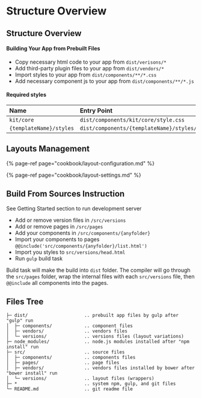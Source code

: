 # Structure Overview

## Structure Overview

#### Building Your App from Prebuilt Files

* Copy necessary html code to your app from `dist/verisons/*`
* Add third-party plugin files to your app from `dist/vendors/*`
* Import styles to your app from `dist/components/**/*.css`
* Add necessary component js to your app from `dist/components/**/*.js`

#### Required styles

| Name | Entry Point |
| :--- | :--- |
| `kit/core` | `dist/components/kit/core/style.css` |
| `{templateName}/styles` | `dist/components/{templateName}/styles/style.css` |

## Layouts Management

{% page-ref page="cookbook/layout-configuration.md" %}

{% page-ref page="cookbook/layout-settings.md" %}

## Build From Sources Instruction

See Getting Started section to run development server

* Add or remove version files in `/src/versions`
* Add or remove pages in `/src/pages`
* Add your components in `/src/components/{anyfolder}`
* Import your components to pages `@@include('src/components/{anyfolder}/list.html')`
* Import you styles to `src/versions/head.html`
* Run `gulp` build task

Build task will make the build into `dist` folder. The compiler will go through the `src/pages` folder, wrap the internal files with each `src/versions` file, then `@@include` all components into the pages. 

## Files Tree

```text
├─ dist/                     .. prebuilt app files by gulp after "gulp" run
│  ├─ components/            .. component files
│  ├─ vendors/               .. vendors files
│  └─ versions/              .. versions files (layout variations)
├─ node_modules/             .. node.js modules installed after "npm install" run
├─ src/                      .. source files
│  ├─ components/            .. components files
│  ├─ pages/                 .. page files
│  ├─ vendors/               .. vendors files installed by bower after "bower install" run
│  └─ versions/              .. layout files (wrappers)
├─ *                         .. system npm, gulp, and git files
└─ README.md                 .. git readme file
```

